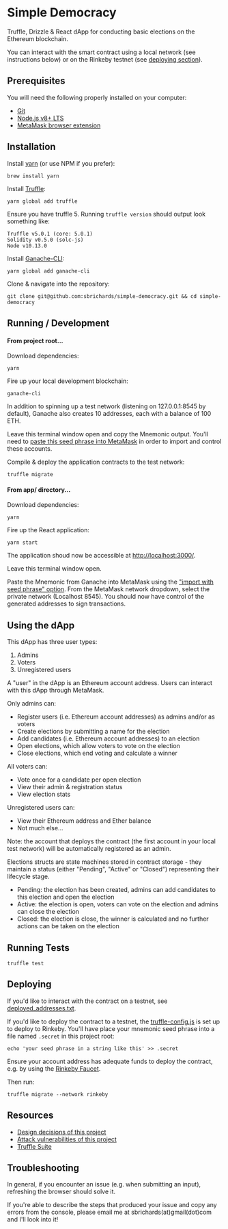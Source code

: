 # Simple Democracy

Truffle, Drizzle & React dApp for conducting basic elections on the Ethereum blockchain.

You can interact with the smart contract using a local network (see instructions below) or on the Rinkeby testnet (see [deploying section](#deploying)).

## Prerequisites

You will need the following properly installed on your computer:

- [Git](https://git-scm.com/)
- [Node.js v8+ LTS](https://nodejs.org/en/)
- [MetaMask browser extension](https://metamask.io/)

## Installation

Install [yarn](https://yarnpkg.com/lang/en/docs/install) (or use NPM if you prefer):

```
brew install yarn
```

Install [Truffle](https://truffleframework.com/truffle):

```
yarn global add truffle
```

Ensure you have truffle 5. Running `truffle version` should output look something like:

```
Truffle v5.0.1 (core: 5.0.1)
Solidity v0.5.0 (solc-js)
Node v10.13.0
```

Install [Ganache-CLI](https://github.com/trufflesuite/ganache-cli):

```
yarn global add ganache-cli
```

Clone & navigate into the repository:

```
git clone git@github.com:sbrichards/simple-democracy.git && cd simple-democracy
```

## Running / Development

#### From project root...

Download dependencies:

```
yarn
```

Fire up your local development blockchain:

```
ganache-cli
```

In addition to spinning up a test network (listening on 127.0.0.1:8545 by default), Ganache also creates 10 addresses, each with a balance of 100 ETH.

Leave this terminal window open and copy the Mnemonic output. You'll need to [paste this seed phrase into MetaMask](https://medium.com/publicaio/how-import-a-wallet-to-your-metamask-account-dcaba25e558d) in order to import and control these accounts.

Compile & deploy the application contracts to the test network:

```
truffle migrate
```

#### From app/ directory...

Download dependencies:

```
yarn
```

Fire up the React application:

```
yarn start
```

The application shoud now be accessible at [http://localhost:3000/](http://localhost:3000/).

Leave this terminal window open.

Paste the Mnemonic from Ganache into MetaMask using the ["import with seed phrase" option](https://medium.com/publicaio/how-import-a-wallet-to-your-metamask-account-dcaba25e558d). From the MetaMask network dropdown, select the private network (Localhost 8545). You should now have control of the generated addresses to sign transactions.

## Using the dApp

This dApp has three user types:

1. Admins
2. Voters
3. Unregistered users

A "user" in the dApp is an Ethereum account address. Users can interact with this dApp through MetaMask.

Only admins can:

- Register users (i.e. Ethereum account addresses) as admins and/or as voters
- Create elections by submitting a name for the election
- Add candidates (i.e. Ethereum account addresses) to an election
- Open elections, which allow voters to vote on the election
- Close elections, which end voting and calculate a winner

All voters can:

- Vote once for a candidate per open election
- View their admin & registration status
- View election stats

Unregistered users can:

- View their Ethereum address and Ether balance
- Not much else...

Note: the account that deploys the contract (the first account in your local test network) will be automatically registered as an admin.

Elections structs are state machines stored in contract storage - they maintain a status (either "Pending", "Active" or "Closed") representing their lifecycle stage.

- Pending: the election has been created, admins can add candidates to this election and open the election
- Active: the election is open, voters can vote on the election and admins can close the election
- Closed: the election is close, the winner is calculated and no further actions can be taken on the election

## Running Tests

```
truffle test
```

## Deploying

If you'd like to interact with the contract on a testnet, see [deployed_addresses.txt](./deployed_addresses.txt).

If you'd like to deploy the contract to a testnet, the [truffle-config.js](./truffle-config.js) is set up to deploy to Rinkeby. You'll have place your mnemonic seed phrase into a file named `.secret` in this project root:

```
echo 'your seed phrase in a string like this' >> .secret
```

Ensure your account address has adequate funds to deploy the contract, e.g. by using the [Rinkeby Faucet](https://faucet.rinkeby.io/).

Then run:

```
truffle migrate --network rinkeby
```

## Resources

- [Design decisions of this project](./design_pattern_decisions.md)
- [Attack vulnerabilities of this project](./avoiding_common_attacks.md)
- [Truffle Suite](https://www.truffleframework.com/)

## Troubleshooting

In general, if you encounter an issue (e.g. when submitting an input), refreshing the browser should solve it.

If you're able to describe the steps that produced your issue and copy any errors from the console, please email me at sbrichards(at)gmail(dot)com and I'll look into it!

